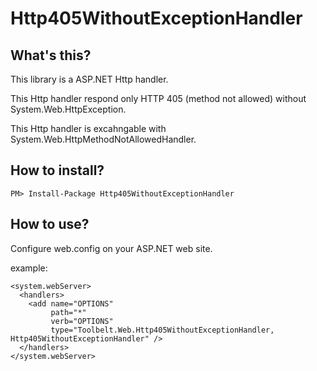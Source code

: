 Http405WithoutExceptionHandler
==============================

What's this?
------------------------------

This library is a ASP.NET Http handler.

This Http handler respond only HTTP 405 (method not allowed) without System.Web.HttpException.

This Http handler is excahngable with System.Web.HttpMethodNotAllowedHandler.

How to install?
------------------------------

    PM> Install-Package Http405WithoutExceptionHandler

How to use?
------------------------------

Configure web.config on your ASP.NET web site.

example:

    <system.webServer>
      <handlers>
        <add name="OPTIONS" 
             path="*" 
             verb="OPTIONS" 
             type="Toolbelt.Web.Http405WithoutExceptionHandler, Http405WithoutExceptionHandler" />
      </handlers>
    </system.webServer>
